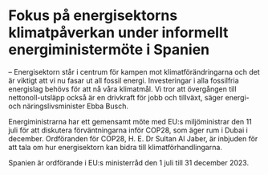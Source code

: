 # Fokus på energisektorns klimatpåverkan under informellt energiministermöte i Spanien

– Energisektorn står i centrum för kampen mot klimatförändringarna och det är viktigt att vi nu fasar ut all fossil energi. Investeringar i alla fossilfria energislag behövs för att nå våra klimatmål. Vi tror att övergången till nettonoll\-utsläpp också är en drivkraft för jobb och tillväxt, säger energi\- och näringslivsminister Ebba Busch.

Energiministrarna har ett gemensamt möte med EU:s miljöministrar den 11 juli för att diskutera förväntningarna inför COP28, som äger rum i Dubai i december. Ordföranden för COP28, H. E. Dr Sultan Al Jaber, är inbjuden för att tala om hur energisektorn kan bidra till klimatförhandlingarna.

Spanien är ordförande i EU:s ministerråd den 1 juli till 31 december 2023\.

